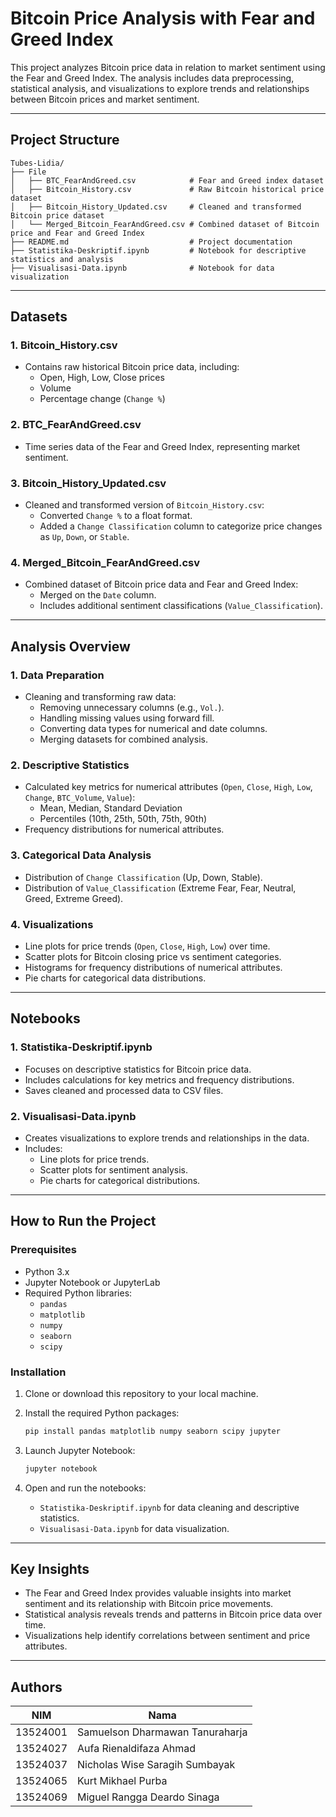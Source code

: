 # Bitcoin Price Analysis with Fear and Greed Index

This project analyzes Bitcoin price data in relation to market sentiment using the Fear and Greed Index. The analysis includes data preprocessing, statistical analysis, and visualizations to explore trends and relationships between Bitcoin prices and market sentiment.

---

## Project Structure

```
Tubes-Lidia/
├── File
│   ├── BTC_FearAndGreed.csv            # Fear and Greed index dataset
│   ├── Bitcoin_History.csv             # Raw Bitcoin historical price dataset
│   ├── Bitcoin_History_Updated.csv     # Cleaned and transformed Bitcoin price dataset
│   └── Merged_Bitcoin_FearAndGreed.csv # Combined dataset of Bitcoin price and Fear and Greed Index
├── README.md                           # Project documentation
├── Statistika-Deskriptif.ipynb         # Notebook for descriptive statistics and analysis
├── Visualisasi-Data.ipynb              # Notebook for data visualization
```

---

## Datasets

### 1. **Bitcoin_History.csv**

- Contains raw historical Bitcoin price data, including:
  - Open, High, Low, Close prices
  - Volume
  - Percentage change (`Change %`)

### 2. **BTC_FearAndGreed.csv**

- Time series data of the Fear and Greed Index, representing market sentiment.

### 3. **Bitcoin_History_Updated.csv**

- Cleaned and transformed version of `Bitcoin_History.csv`:
  - Converted `Change %` to a float format.
  - Added a `Change Classification` column to categorize price changes as `Up`, `Down`, or `Stable`.

### 4. **Merged_Bitcoin_FearAndGreed.csv**

- Combined dataset of Bitcoin price data and Fear and Greed Index:
  - Merged on the `Date` column.
  - Includes additional sentiment classifications (`Value_Classification`).

---

## Analysis Overview

### 1. **Data Preparation**

- Cleaning and transforming raw data:
  - Removing unnecessary columns (e.g., `Vol.`).
  - Handling missing values using forward fill.
  - Converting data types for numerical and date columns.
  - Merging datasets for combined analysis.

### 2. **Descriptive Statistics**

- Calculated key metrics for numerical attributes (`Open`, `Close`, `High`, `Low`, `Change`, `BTC_Volume`, `Value`):
  - Mean, Median, Standard Deviation
  - Percentiles (10th, 25th, 50th, 75th, 90th)
- Frequency distributions for numerical attributes.

### 3. **Categorical Data Analysis**

- Distribution of `Change Classification` (Up, Down, Stable).
- Distribution of `Value_Classification` (Extreme Fear, Fear, Neutral, Greed, Extreme Greed).

### 4. **Visualizations**

- Line plots for price trends (`Open`, `Close`, `High`, `Low`) over time.
- Scatter plots for Bitcoin closing price vs sentiment categories.
- Histograms for frequency distributions of numerical attributes.
- Pie charts for categorical data distributions.

---

## Notebooks

### 1. **Statistika-Deskriptif.ipynb**

- Focuses on descriptive statistics for Bitcoin price data.
- Includes calculations for key metrics and frequency distributions.
- Saves cleaned and processed data to CSV files.

### 2. **Visualisasi-Data.ipynb**

- Creates visualizations to explore trends and relationships in the data.
- Includes:
  - Line plots for price trends.
  - Scatter plots for sentiment analysis.
  - Pie charts for categorical distributions.

---

## How to Run the Project

### Prerequisites

- Python 3.x
- Jupyter Notebook or JupyterLab
- Required Python libraries:
  - `pandas`
  - `matplotlib`
  - `numpy`
  - `seaborn`
  - `scipy`

### Installation

1. Clone or download this repository to your local machine.

2. Install the required Python packages:

   ```bash
   pip install pandas matplotlib numpy seaborn scipy jupyter
   ```

3. Launch Jupyter Notebook:

   ```bash
   jupyter notebook
   ```

4. Open and run the notebooks:
   - `Statistika-Deskriptif.ipynb` for data cleaning and descriptive statistics.
   - `Visualisasi-Data.ipynb` for data visualization.

---

## Key Insights

- The Fear and Greed Index provides valuable insights into market sentiment and its relationship with Bitcoin price movements.
- Statistical analysis reveals trends and patterns in Bitcoin price data over time.
- Visualizations help identify correlations between sentiment and price attributes.

---

## Authors

| NIM      | Nama                            |
| -------- | ------------------------------- |
| 13524001 | Samuelson Dharmawan Tanuraharja |
| 13524027 | Aufa Rienaldifaza Ahmad         |
| 13524037 | Nicholas Wise Saragih Sumbayak  |
| 13524065 | Kurt Mikhael Purba              |
| 13524069 | Miguel Rangga Deardo Sinaga     |
